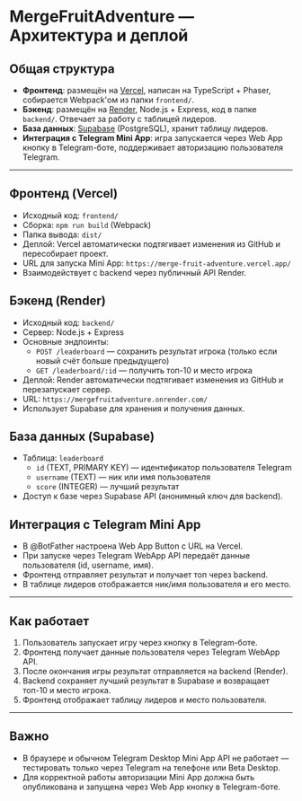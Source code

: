 # MergeFruitAdventure — Архитектура и деплой

## Общая структура

- **Фронтенд**: размещён на [Vercel](https://vercel.com/), написан на TypeScript + Phaser, собирается Webpack'ом из папки `frontend/`.
- **Бэкенд**: размещён на [Render](https://render.com/), Node.js + Express, код в папке `backend/`. Отвечает за работу с таблицей лидеров.
- **База данных**: [Supabase](https://supabase.com/) (PostgreSQL), хранит таблицу лидеров.
- **Интеграция с Telegram Mini App**: игра запускается через Web App кнопку в Telegram-боте, поддерживает авторизацию пользователя Telegram.

---

## Фронтенд (Vercel)
- Исходный код: `frontend/`
- Сборка: `npm run build` (Webpack)
- Папка вывода: `dist/`
- Деплой: Vercel автоматически подтягивает изменения из GitHub и пересобирает проект.
- URL для запуска Mini App: `https://merge-fruit-adventure.vercel.app/`
- Взаимодействует с backend через публичный API Render.

## Бэкенд (Render)
- Исходный код: `backend/`
- Сервер: Node.js + Express
- Основные эндпоинты:
  - `POST /leaderboard` — сохранить результат игрока (только если новый счёт больше предыдущего)
  - `GET /leaderboard/:id` — получить топ-10 и место игрока
- Деплой: Render автоматически подтягивает изменения из GitHub и перезапускает сервер.
- URL: `https://mergefruitadventure.onrender.com/`
- Использует Supabase для хранения и получения данных.

## База данных (Supabase)
- Таблица: `leaderboard`
  - `id` (TEXT, PRIMARY KEY) — идентификатор пользователя Telegram
  - `username` (TEXT) — ник или имя пользователя
  - `score` (INTEGER) — лучший результат
- Доступ к базе через Supabase API (анонимный ключ для backend).

## Интеграция с Telegram Mini App
- В @BotFather настроена Web App Button с URL на Vercel.
- При запуске через Telegram WebApp API передаёт данные пользователя (id, username, имя).
- Фронтенд отправляет результат и получает топ через backend.
- В таблице лидеров отображается ник/имя пользователя и его место.

---

## Как работает
1. Пользователь запускает игру через кнопку в Telegram-боте.
2. Фронтенд получает данные пользователя через Telegram WebApp API.
3. После окончания игры результат отправляется на backend (Render).
4. Backend сохраняет лучший результат в Supabase и возвращает топ-10 и место игрока.
5. Фронтенд отображает таблицу лидеров и место пользователя.

---

## Важно
- В браузере и обычном Telegram Desktop Mini App API не работает — тестировать только через Telegram на телефоне или Beta Desktop.
- Для корректной работы авторизации Mini App должна быть опубликована и запущена через Web App кнопку в Telegram-боте. 